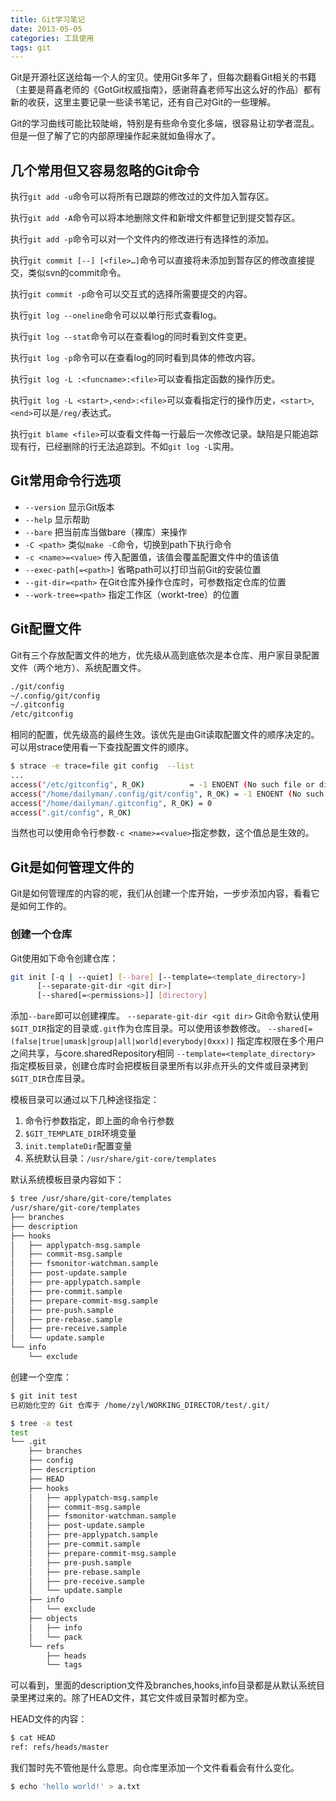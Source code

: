 ```yaml
---
title: Git学习笔记
date: 2013-05-05
categories: 工具使用
tags: git
---
```

Git是开源社区送给每一个人的宝贝。使用Git多年了，但每次翻看Git相关的书籍（主要是蒋鑫老师的《GotGit权威指南》，感谢蒋鑫老师写出这么好的作品）都有新的收获，这里主要记录一些读书笔记，还有自己对Git的一些理解。
<!--more-->


Git的学习曲线可能比较陡峭，特别是有些命令变化多端，很容易让初学者混乱。但是一但了解了它的内部原理操作起来就如鱼得水了。

## 几个常用但又容易忽略的Git命令
执行`git add -u`命令可以将所有已跟踪的修改过的文件加入暂存区。

执行`git add -A`命令可以将本地删除文件和新增文件都登记到提交暂存区。

执行`git add -p`命令可以对一个文件内的修改进行有选择性的添加。

执行`git commit [--] [<file>…​]`命令可以直接将未添加到暂存区的修改直接提交，类似svn的commit命令。

执行`git commit -p`命令可以交互式的选择所需要提交的内容。

执行`git log --oneline`命令可以以单行形式查看log。

执行`git log --stat`命令可以在查看log的同时看到文件变更。

执行`git log -p`命令可以在查看log的同时看到具体的修改内容。

执行`git log -L :<funcname>:<file>`可以查看指定函数的操作历史。

执行`git log -L <start>,<end>:<file>`可以查看指定行的操作历史，`<start>`, `<end>`可以是`/reg/`表达式。

执行`git blame <file>`可以查看文件每一行最后一次修改记录。缺陷是只能追踪现有行，已经删除的行无法追踪到。不如`git log -L`实用。

## Git常用命令行选项

- `--version` 显示Git版本
- `--help` 显示帮助
- `--bare` 把当前库当做bare（裸库）来操作
- `-C <path>` 类似`make -C`命令，切换到path下执行命令
- `-c <name>=<value>` 传入配置值，该值会覆盖配置文件中的值该值
- `--exec-path[=<path>]` 省略path可以打印当前Git的安装位置
- `--git-dir=<path>` 在Git仓库外操作仓库时，可参数指定仓库的位置
- `--work-tree=<path>` 指定工作区（workt-tree）的位置

## Git配置文件
Git有三个存放配置文件的地方，优先级从高到底依次是本仓库、用户家目录配置文件（两个地方）、系统配置文件。
```bash
./git/config
~/.config/git/config
~/.gitconfig
/etc/gitconfig
```
相同的配置，优先级高的最终生效。该优先是由Git读取配置文件的顺序决定的。可以用strace使用看一下查找配置文件的顺序。
```bash
$ strace -e trace=file git config  --list
...
access("/etc/gitconfig", R_OK)          = -1 ENOENT (No such file or directory)
access("/home/dailyman/.config/git/config", R_OK) = -1 ENOENT (No such file or directory)
access("/home/dailyman/.gitconfig", R_OK) = 0
access(".git/config", R_OK) 
```

当然也可以使用命令行参数`-c <name>=<value>`指定参数，这个值总是生效的。

## Git是如何管理文件的
Git是如何管理库的内容的呢，我们从创建一个库开始，一步步添加内容，看看它是如何工作的。

### 创建一个仓库
Git使用如下命令创建仓库：
```bash
git init [-q | --quiet] [--bare] [--template=<template_directory>]
	  [--separate-git-dir <git dir>]
	  [--shared[=<permissions>]] [directory]
```
添加`--bare`即可以创建裸库。
`--separate-git-dir <git dir>` Git命令默认使用`$GIT_DIR`指定的目录或`.git`作为仓库目录。可以使用该参数修改。
`--shared[=(false|true|umask|group|all|world|everybody|0xxx)]` 指定库权限在多个用户之间共享，与core.sharedRepository相同
`--template=<template_directory>` 指定模板目录，创建仓库时会把模板目录里所有以非点开头的文件或目录拷到`$GIT_DIR`仓库目录。

模板目录可以通过以下几种途径指定：
1. 命令行参数指定，即上面的命令行参数
2. `$GIT_TEMPLATE_DIR`环境变量
3. `init.templateDir`配置变量
4. 系统默认目录：`/usr/share/git-core/templates`

默认系统模板目录内容如下：
```bash
$ tree /usr/share/git-core/templates
/usr/share/git-core/templates
├── branches
├── description
├── hooks
│   ├── applypatch-msg.sample
│   ├── commit-msg.sample
│   ├── fsmonitor-watchman.sample
│   ├── post-update.sample
│   ├── pre-applypatch.sample
│   ├── pre-commit.sample
│   ├── prepare-commit-msg.sample
│   ├── pre-push.sample
│   ├── pre-rebase.sample
│   ├── pre-receive.sample
│   └── update.sample
└── info
    └── exclude
```

创建一个空库：
```bash
$ git init test
已初始化空的 Git 仓库于 /home/zyl/WORKING_DIRECTOR/test/.git/

$ tree -a test
test
└── .git
    ├── branches
    ├── config
    ├── description
    ├── HEAD
    ├── hooks
    │   ├── applypatch-msg.sample
    │   ├── commit-msg.sample
    │   ├── fsmonitor-watchman.sample
    │   ├── post-update.sample
    │   ├── pre-applypatch.sample
    │   ├── pre-commit.sample
    │   ├── prepare-commit-msg.sample
    │   ├── pre-push.sample
    │   ├── pre-rebase.sample
    │   ├── pre-receive.sample
    │   └── update.sample
    ├── info
    │   └── exclude
    ├── objects
    │   ├── info
    │   └── pack
    └── refs
        ├── heads
        └── tags
```

可以看到，里面的description文件及branches,hooks,info目录都是从默认系统目录里拷过来的。除了HEAD文件，其它文件或目录暂时都为空。

HEAD文件的内容：
```bash
$ cat HEAD
ref: refs/heads/master
```

我们暂时先不管他是什么意思。向仓库里添加一个文件看看会有什么变化。
```bash
$ echo 'hello world!' > a.txt
```